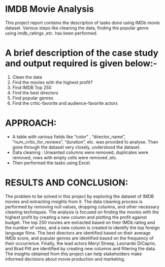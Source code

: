 
# IMDB Movie Analysis
This project report contains the description of tasks done using IMDb
movie dataset. Various steps like cleaning the data, finding the popular genre using imdb_ratings ,etc. has been performed.

# A brief description of the case study and output required is given below:-
1. Clean the data
2. Find the movies with the highest profit?
3. Find IMDB Top 250
4. Find the best directors
5. Find popular genres
6. Find the critic-favorite and audience-favorite actors

# APPROACH:
* A table with various fields like “color” , “director_name”,  “num_critic_for_reviews”, “duration”, etc. was provided to analyse. Then gone through the dataset very closely, understood the dataset.
* Data cleaning : Unwanted columns were removed, duplicates were  removed, rows with empty cells were removed ,etc. 
* Then performed the tasks using Excel.



# RESULTS AND CONCLUSION:
The problem to be solved in this project by exploring the dataset of IMDB movies and extracting insights from it. The data cleaning process is performed by removing null values, dropping columns, and other necessary cleaning techniques. The analysis is focused on finding the movies with the highest profit by creating a new column and plotting the profit against budget. The top 250 movies are extracted based on their IMDb rating and the number of votes, and a new column is created to identify the top foreign language films. The best directors are identified based on their average IMDb score, and popular genres are identified based on the frequency of their occurrence. Finally, the lead actors Meryl Streep, Leonardo DiCaprio, and Brad Pitt are identified by creating new columns and filtering the data. The insights obtained from this project can help stakeholders make informed decisions about movie production and marketing.
